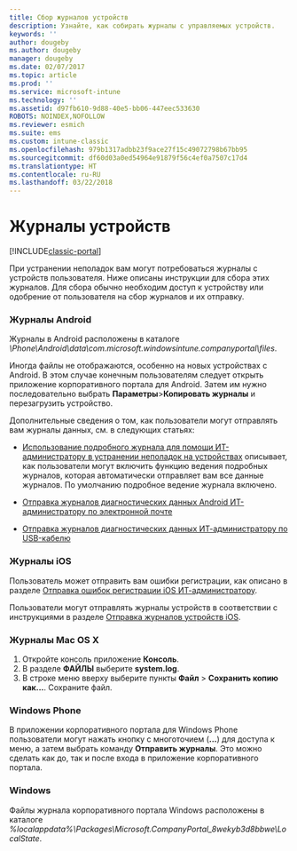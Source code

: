 ```yaml
---
title: Сбор журналов устройств
description: Узнайте, как собирать журналы с управляемых устройств.
keywords: ''
author: dougeby
ms.author: dougeby
manager: dougeby
ms.date: 02/07/2017
ms.topic: article
ms.prod: ''
ms.service: microsoft-intune
ms.technology: ''
ms.assetid: d97fb610-9d88-40e5-bb06-447eec533630
ROBOTS: NOINDEX,NOFOLLOW
ms.reviewer: esmich
ms.suite: ems
ms.custom: intune-classic
ms.openlocfilehash: 979b1317adbb23f9ace27f15c49072798b67bb95
ms.sourcegitcommit: df60d03a0ed54964e91879f56c4ef0a7507c17d4
ms.translationtype: HT
ms.contentlocale: ru-RU
ms.lasthandoff: 03/22/2018
---
```

# <a name="device-logs"></a>Журналы устройств

[!INCLUDE[classic-portal](../includes/classic-portal.md)]

При устранении неполадок вам могут потребоваться журналы с устройств пользователя. Ниже описаны инструкции для сбора этих журналов. Для сбора обычно необходим доступ к устройству или одобрение от пользователя на сбор журналов и их отправку.

### <a name="android-logs"></a>Журналы Android
Журналы в Android расположены в каталоге *<Android Device>\Phone\Android\data\com.microsoft.windowsintune.companyportal\files*.

Иногда файлы не отображаются, особенно на новых устройствах с Android. В этом случае конечным пользователям следует открыть приложение корпоративного портала для Android. Затем им нужно последовательно выбрать **Параметры**>**Копировать журналы** и перезагрузить устройство.

Дополнительные сведения о том, как пользователи могут отправлять вам журналы данных, см. в следующих статьях:

- [Использование подробного журнала для помощи ИТ-администратору в устранении неполадок на устройствах](/intune-user-help/use-verbose-logging-to-help-your-it-administrator-fix-device-issues-android) описывает, как пользователи могут включить функцию ведения подробных журналов, которая автоматически отправляет вам все данные журналов. По умолчанию подробное ведение журнала включено.

- [Отправка журналов диагностических данных Android ИТ-администратору по электронной почте](/intune-user-help/send-logs-to-your-it-admin-by-email-android)

- [Отправка журналов диагностических данных ИТ-администратору по USB-кабелю](/intune-user-help/send-diagnostic-data-logs-to-your-it-administrator-using-a-usb-cable-android)

### <a name="ios-logs"></a>Журналы iOS

Пользователь может отправить вам ошибки регистрации, как описано в разделе [Отправка ошибок регистрации iOS ИТ-администратору](/intune-user-help/send-errors-to-your-it-admin-ios).

Пользователи могут отправлять журналы устройств в соответствии с инструкциями в разделе [Отправка журналов устройств iOS](/intune-user-help/send-logs-to-microsoft-ios).

### <a name="mac-os-x-logs"></a>Журналы Mac OS X

1. Откройте консоль приложение **Консоль**.
2. В разделе **ФАЙЛЫ** выберите **system.log**.
3. В строке меню вверху выберите пункты **Файл** > **Сохранить копию как...**. Сохраните файл.

### <a name="windows-phone"></a>Windows Phone

В приложении корпоративного портала для Windows Phone пользователи могут нажать кнопку с многоточием (**...**) для доступа к меню, а затем выбрать команду **Отправить журналы**. Это можно сделать как до, так и после входа в приложение корпоративного портала.

### <a name="windows"></a>Windows

Файлы журнала корпоративного портала Windows расположены в каталоге *%localappdata%\Packages\Microsoft.CompanyPortal_8wekyb3d8bbwe\LocalState*.
